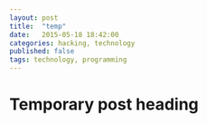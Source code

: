 ```yaml
---
layout: post
title:  "temp"
date:   2015-05-18 18:42:00
categories: hacking, technology
published: false
tags: technology, programming
---
```


# Temporary post heading

<!--more-->
